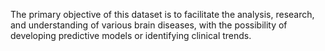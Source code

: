 The primary objective of this dataset is to facilitate the analysis, research, and understanding of various brain diseases, with the possibility of developing predictive models or identifying clinical trends.
